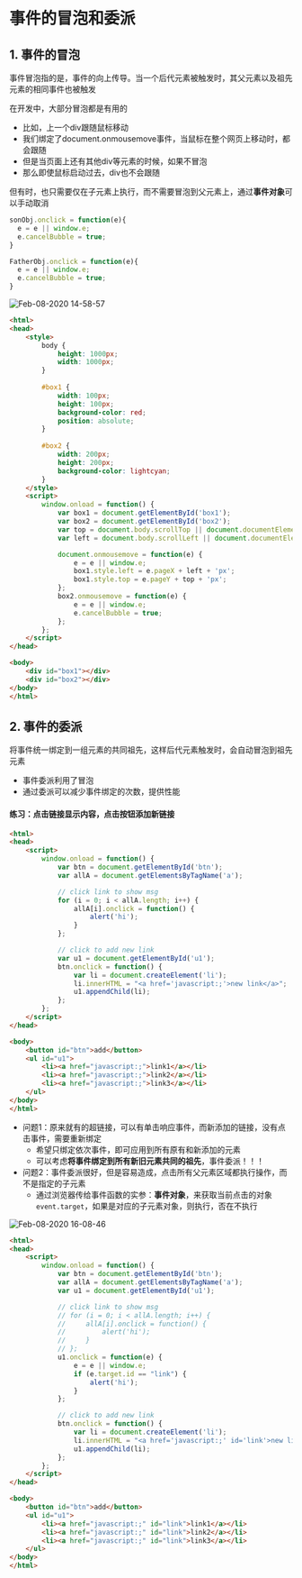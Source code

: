# 事件的冒泡和委派

## 1. 事件的冒泡

事件冒泡指的是，事件的向上传导。当一个后代元素被触发时，其父元素以及祖先元素的相同事件也被触发

在开发中，大部分冒泡都是有用的
- 比如，上一个div跟随鼠标移动
- 我们绑定了document.onmousemove事件，当鼠标在整个网页上移动时，都会跟随
- 但是当页面上还有其他div等元素的时候，如果不冒泡
- 那么即使鼠标启动过去，div也不会跟随

但有时，也只需要仅在子元素上执行，而不需要冒泡到父元素上，通过**事件对象**可以手动取消
```javascript
sonObj.onclick = function(e){
  e = e || window.e;
  e.cancelBubble = true;
}

FatherObj.onclick = function(e){
  e = e || window.e;
  e.cancelBubble = true;
}
```

![Feb-08-2020 14-58-57](https://user-images.githubusercontent.com/26485327/74080896-93db1080-4a83-11ea-89be-fa554e2edc15.gif)


```html
<html>
<head>
    <style>
        body {
            height: 1000px;
            width: 1000px;
        }
        
        #box1 {
            width: 100px;
            height: 100px;
            background-color: red;
            position: absolute;
        }
        
        #box2 {
            width: 200px;
            height: 200px;
            background-color: lightcyan;
        }
    </style>
    <script>
        window.onload = function() {
            var box1 = document.getElementById('box1');
            var box2 = document.getElementById('box2');
            var top = document.body.scrollTop || document.documentElement.scrollTop;
            var left = document.body.scrollLeft || document.documentElement.scrollLeft;

            document.onmousemove = function(e) {
                e = e || window.e;
                box1.style.left = e.pageX + left + 'px';
                box1.style.top = e.pageY + top + 'px';
            };
            box2.onmousemove = function(e) {
                e = e || window.e;
                e.cancelBubble = true;
            };
        };
    </script>
</head>

<body>
    <div id="box1"></div>
    <div id="box2"></div>
</body>
</html>
```


## 2. 事件的委派
将事件统一绑定到一组元素的共同祖先，这样后代元素触发时，会自动冒泡到祖先元素
- 事件委派利用了冒泡
- 通过委派可以减少事件绑定的次数，提供性能

#### 练习：点击链接显示内容，点击按钮添加新链接
```html
<html>
<head>
    <script>
        window.onload = function() {
            var btn = document.getElementById('btn');
            var allA = document.getElementsByTagName('a');

            // click link to show msg
            for (i = 0; i < allA.length; i++) {
                allA[i].onclick = function() {
                    alert('hi');
                }
            };

            // click to add new link
            var u1 = document.getElementById('u1');
            btn.onclick = function() {
                var li = document.createElement('li');
                li.innerHTML = "<a href='javascript:;'>new link</a>";
                u1.appendChild(li);
            };
        };
    </script>
</head>

<body>
    <button id="btn">add</button>
    <ul id="u1">
        <li><a href="javascript:;">link1</a></li>
        <li><a href="javascript:;">link2</a></li>
        <li><a href="javascript:;">link3</a></li>
    </ul>
</body>
</html>
```
- 问题1：原来就有的超链接，可以有单击响应事件，而新添加的链接，没有点击事件，需要重新绑定
  - 希望只绑定依次事件，即可应用到所有原有和新添加的元素
  - 可以考虑**将事件绑定到所有新旧元素共同的祖先**，事件委派！！！
- 问题2：事件委派很好，但是容易造成，点击所有父元素区域都执行操作，而不是指定的子元素
  - 通过浏览器传给事件函数的实参：**事件对象**，来获取当前点击的对象`event.target`，如果是对应的子元素对象，则执行，否在不执行
  
  
![Feb-08-2020 16-08-46](https://user-images.githubusercontent.com/26485327/74081751-7448e580-4a8d-11ea-9222-2526ea4c8bbe.gif)
  

```html
<html>
<head>
    <script>
        window.onload = function() {
            var btn = document.getElementById('btn');
            var allA = document.getElementsByTagName('a');
            var u1 = document.getElementById('u1');

            // click link to show msg
            // for (i = 0; i < allA.length; i++) {
            //     allA[i].onclick = function() {
            //         alert('hi');
            //     }
            // };
            u1.onclick = function(e) {
                e = e || window.e;
                if (e.target.id == "link") {
                    alert('hi');
                }
            };

            // click to add new link
            btn.onclick = function() {
                var li = document.createElement('li');
                li.innerHTML = "<a href='javascript:;' id='link'>new link</a>";
                u1.appendChild(li);
            };
        };
    </script>
</head>

<body>
    <button id="btn">add</button>
    <ul id="u1">
        <li><a href="javascript:;" id="link">link1</a></li>
        <li><a href="javascript:;" id="link">link2</a></li>
        <li><a href="javascript:;" id="link">link3</a></li>
    </ul>
</body>
</html>
```
  
